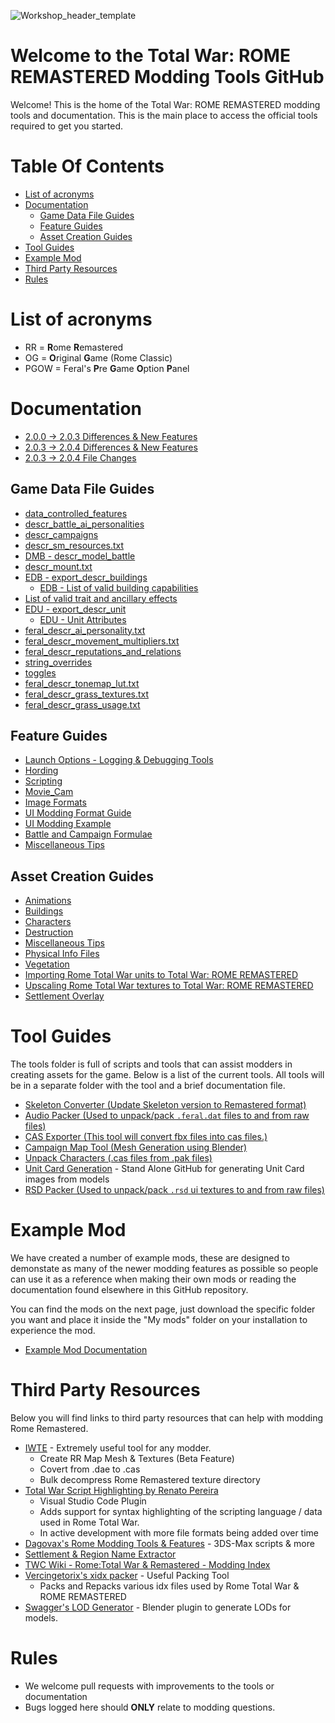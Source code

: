 ![Workshop_header_template](/Workshop_header_template.png)
# Welcome to the Total War: ROME REMASTERED Modding Tools GitHub
Welcome! This is the home of the Total War: ROME REMASTERED modding tools and documentation. This is the main place to access the official tools required to get you started.

# Table Of Contents

* [List of acronyms](#list-of-acronyms)
* [Documentation](#documentation)
   * [Game Data File Guides](#game-data-file-guides)
   * [Feature Guides](#feature-guides)
   * [Asset Creation Guides](#asset-creation-guides)
* [Tool Guides](#tool-guides)
* [Example Mod](#example-mod)
* [Third Party Resources](#third-party-resources)
* [Rules](#rules)

# List of acronyms

* RR = **R**ome **R**emastered
* OG = **O**riginal **G**ame (Rome Classic)
* PGOW = Feral's **P**re **G**ame **O**ption **P**anel

# Documentation
* [2.0.0 -> 2.0.3 Differences & New Features](/RomeRemasteredDifferences.md)
* [2.0.3 -> 2.0.4 Differences & New Features](/RomeRemastered204.md)
* [2.0.3 -> 2.0.4 File Changes](/RomeRemastered204FileChanges.md)

## Game Data File Guides


* [data_controlled_features](/documentation/data_file_guides/data_controlled_features.md)
* [descr_battle_ai_personalities](/documentation/data_file_guides/descr_battle_ai_personalities.md)
* [descr_campaigns](/documentation/data_file_guides/descr_campaigns.md)
* [descr_sm_resources.txt](/documentation/data_file_guides/descr_sm_resources.md)
* [DMB - descr_model_battle](/documentation/data_file_guides/DMB.md)
* [descr_mount.txt](/documentation/data_file_guides/descr_mount.md)
* [EDB - export_descr_buildings](/documentation/data_file_guides/EDB.md)
	* [EDB - List of valid building capabilities](/documentation/data_file_guides/building_capabilties.md)
* [List of valid trait and ancillary effects](/documentation/data_file_guides/traits_and_ancillaries.md)
* [EDU - export_descr_unit](/documentation/data_file_guides/EDU.md)
	* [EDU - Unit Attributes](/documentation/data_file_guides/unit_capabilties.md)
* [feral_descr_ai_personality.txt](/documentation/data_file_guides/feral_descr_ai_personality.md)
* [feral_descr_movement_multipliers.txt](/documentation/data_file_guides/feral_descr_movement_multipliers.md)
* [feral_descr_reputations_and_relations](/documentation/data_file_guides/feral_descr_reputations_and_relations.md)
* [string_overrides](/documentation/data_file_guides/string_overrides.md)
* [toggles](/documentation/data_file_guides/toggles.md)
* [feral_descr_tonemap_lut.txt](/documentation/data_file_guides/feral_descr_tonemap_lut.md)
* [feral_descr_grass_textures.txt](/documentation/data_file_guides/feral_descr_grass_textures.md)
* [feral_descr_grass_usage.txt](/documentation/data_file_guides/feral_descr_grass_usage.md)

## Feature Guides
* [Launch Options - Logging & Debugging Tools](/documentation/feature_guides/logging/logging.md)
* [Hording](/documentation/feature_guides/hording.md)
* [Scripting](/documentation/feature_guides/scripts/Scripts.md)
* [Movie_Cam](/documentation/feature_guides/movie_cam.md)
* [Image Formats](/documentation/feature_guides/image_formats.md)
* [UI Modding Format Guide](/documentation/feature_guides/ui_modding_guide.md)
* [UI Modding Example](/documentation/feature_guides/ui_modding_example.md)
* [Battle and Campaign Formulae](/documentation/feature_guides/Battle_and_Campaign_Formulae.md)
* [Miscellaneous Tips](/documentation/feature_guides/MiscellaneousTips.md)

## Asset Creation Guides
* [Animations](/documentation/techart_guides/Animations.md)
* [Buildings](documentation/techart_guides/Buildings.md)
* [Characters](documentation/techart_guides/Characters.md)
* [Destruction](documentation/techart_guides/Destruction.md)
* [Miscellaneous Tips](documentation/techart_guides/MiscellaneousTips.md)
* [Physical Info Files](documentation/techart_guides/PhysicalInfoFiles.md)
* [Vegetation](documentation/Vegetation.md)
* [Importing Rome Total War units to Total War: ROME REMASTERED](documentation/techart_guides/Importing_RTW_units_to_Remastered.md)
* [Upscaling Rome Total War textures to Total War: ROME REMASTERED](documentation/techart_guides/Upscaling_RTW_Textures_to_Remastered.md)
* [Settlement Overlay](documentation/techart_guides/Settlement_Overlay.md)

# Tool Guides

The tools folder is full of scripts and tools that can assist modders in creating assets for the game. Below is a list of the current tools. All tools will be in a separate folder with the tool and a brief documentation file.

* [Skeleton Converter (Update Skeleton version to Remastered format)](tools/SkeletonConverter/SkeletonConverter.md)
* [Audio Packer (Used to unpack/pack `.feral.dat` files to and from raw files)](tools/AudioPacker/AudioPacker.md)
* [CAS Exporter (This tool will convert fbx files into cas files.)](tools/CasPacker/casconv.md)
* [Campaign Map Tool (Mesh Generation using Blender)](tools/CampaignMapTool/CampaignMapTool.md)
* [Unpack Characters (.cas files from .pak files)](tools/unpack_characters/unpack_characters.md)
* [Unit Card Generation](https://github.com/FeralInteractive/romeremastered-unitcards) - Stand Alone GitHub for generating Unit Card images from models 
* [RSD Packer (Used to unpack/pack `.rsd` ui textures to and from raw files)](tools/RSDPacker/rsd_packer.md)

# Example Mod

We have created a number of example mods, these are designed to demonstate as many of the newer modding features as possible so people can use it as a reference when making their own mods or reading the documentation found elsewhere in this GitHub repository.

You can find the mods on the next page, just download the specific folder you want and place it inside the "My mods" folder on your installation to experience the mod.

* [Example Mod Documentation](/example_mods/ExampleMods.md)

# Third Party Resources

Below you will find links to third party resources that can help with modding Rome Remastered.

* [IWTE](https://wiki.twcenter.net/index.php?title=IWTE) - Extremely useful tool for any modder.
  * Create RR Map Mesh & Textures (Beta Feature)
  * Covert from .dae to .cas
  * Bulk decompress Rome Remastered texture directory
* [Total War Script Highlighting by Renato Pereira](https://marketplace.visualstudio.com/items?itemName=RenatoPereira.total-war-script-highlighting)
  * Visual Studio Code Plugin
  * Adds support for syntax highlighting of the scripting language / data used in Rome Total War.
  * In active development with more  file formats being added over time
* [Dagovax's Rome Modding Tools & Features](https://github.com/Dagovax/Rome-Total-War-Tools-and-Features) - 3DS-Max scripts & more  
* [Settlement & Region Name Extractor](https://github.com/zkajo/RTW-Region-Extractor)
* [TWC Wiki - Rome:Total War & Remastered - Modding Index](https://wiki.twcenter.net/index.php?title=Rome:Total_War_%26_Remastered_-_Modding_Index)
* [Vercingetorix's xidx packer](https://github.com/AKAfreaky/XIDX) - Useful Packing Tool
  * Packs and Repacks various idx files used by Rome Total War & ROME REMASTERED
* [Swagger's LOD Generator](https://github.com/iamemc/LOD_Generator) - Blender plugin to generate LODs for models. 

# Rules

* We welcome pull requests with improvements to the tools or documentation
* Bugs logged here should **ONLY** relate to modding questions.
